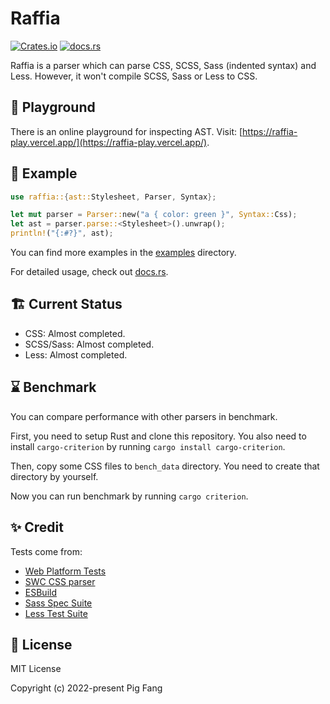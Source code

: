 # Raffia

[![Crates.io](https://img.shields.io/crates/v/raffia?style=flat-square)](https://crates.io/crates/raffia)
[![docs.rs](https://img.shields.io/docsrs/raffia?style=flat-square)](https://docs.rs/raffia)

Raffia is a parser which can parse CSS, SCSS, Sass (indented syntax) and Less. However, it won't compile SCSS, Sass or Less to CSS.

## 🧪 Playground

There is an online playground for inspecting AST. Visit: [https://raffia-play.vercel.app/](https://raffia-play.vercel.app/).

## 🍭 Example

```rust
use raffia::{ast::Stylesheet, Parser, Syntax};

let mut parser = Parser::new("a { color: green }", Syntax::Css);
let ast = parser.parse::<Stylesheet>().unwrap();
println!("{:#?}", ast);
```

You can find more examples in the [examples](https://github.com/g-plane/raffia/blob/main/raffia/examples) directory.

For detailed usage, check out [docs.rs](https://docs.rs/raffia).

## 🏗️ Current Status

- CSS: Almost completed.
- SCSS/Sass: Almost completed.
- Less: Almost completed.

## ⌛ Benchmark

You can compare performance with other parsers in benchmark.

First, you need to setup Rust and clone this repository. You also need to install `cargo-criterion` by running `cargo install cargo-criterion`.

Then, copy some CSS files to `bench_data` directory. You need to create that directory by yourself.

Now you can run benchmark by running `cargo criterion`.

## ✨ Credit

Tests come from:

- [Web Platform Tests](https://github.com/web-platform-tests/wpt)
- [SWC CSS parser](https://github.com/swc-project/swc/tree/main/crates/swc_css_parser/tests)
- [ESBuild](https://github.com/evanw/esbuild/blob/master/internal/css_parser/css_parser_test.go)
- [Sass Spec Suite](https://github.com/sass/sass-spec)
- [Less Test Suite](https://github.com/less/less.js/tree/master/packages/test-data)

## 📜 License

MIT License

Copyright (c) 2022-present Pig Fang
